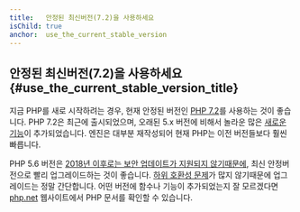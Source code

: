 ```yaml
---
title:   안정된 최신버전(7.2)을 사용하세요
isChild: true
anchor:  use_the_current_stable_version
---
```


## 안정된 최신버전(7.2)을 사용하세요 {#use_the_current_stable_version_title}

지금 PHP를 새로 시작하려는 경우, 현재 안정된 버전인 [PHP 7.2][php-release]를 사용하는 것이 좋습니다. PHP 7.2은 최근에 출시되었으며,
오래된 5.x 버전에 비해서 놀라운 많은 [새로운 기능](#language_highlights)이 추가되었습니다. 엔진은 대부분 재작성되어
현재 PHP는 이전 버전들보다 훨씬 빠릅니다.

PHP 5.6 버전은 [2018년 이후로는 보안 업데이트가 지원되지 않기때문에](http://php.net/supported-versions.php), 최신 안정버전으로 빨리 업그레이드하는 것이 좋습니다.
[하위 호환성 문제][php72-bc]가 많지 않기때문에 업그레이드는 정말 간단합니다.
어떤 버전에 함수나 기능이 추가되었는지 잘 모르겠다면 [php.net][php-docs] 웹사이트에서 PHP 문서를 확인할 수 있습니다.

[php-release]: http://php.net/downloads.php
[php-docs]: http://php.net/manual/
[php72-bc]: http://php.net/manual/migration71.incompatible.php
